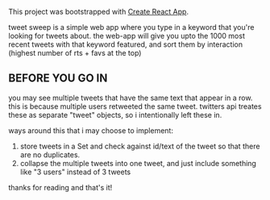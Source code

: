 This project was bootstrapped with [Create React App](https://github.com/facebook/create-react-app).

tweet sweep is a simple web app where you type in a keyword that you're looking for tweets about.
the web-app will give you upto the 1000 most recent tweets with that keyword featured, and sort them by interaction (highest number of rts + favs at the top)

BEFORE YOU GO IN
----------------
you may see multiple tweets that have the same text that appear in a row. this is because multiple users retweeted the same tweet.
twitters api treates these as separate "tweet" objects, so i intentionally left these in.

ways around this that i may choose to implement:
1) store tweets in a Set and check against id/text of the tweet so that there are no duplicates.
2) collapse the multiple tweets into one tweet, and just include something like "3 users" instead of 3 tweets

thanks for reading and that's it!
